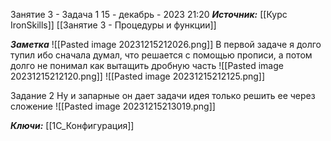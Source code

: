
Занятие 3 - Задача 1
 15 - декабрь - 2023  21:20 
***Источник:***  [[Курс IronSkills]] [[Занятие 3 - Процедуры и функции]]

***Заметка*** 
![[Pasted image 20231215212026.png]]
В первой задаче я долго тупил ибо сначала думал, что решается с помощью прописи, а потом долго не понимал как вытащить дробную часть 
![[Pasted image 20231215212120.png]]
![[Pasted image 20231215212125.png]]

Задание 2
Ну и запарные он дает задачи
идея только решить ее через сложение 
![[Pasted image 20231215213019.png]]

***Ключи:*** [[1С_Конфигурация]]